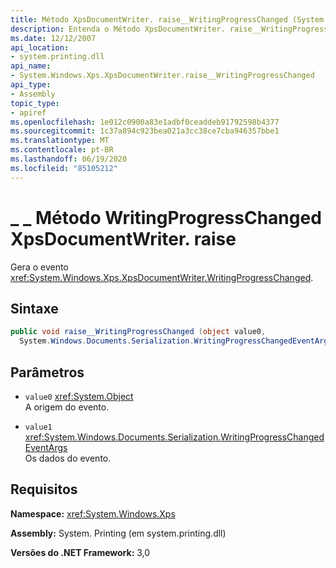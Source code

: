 ```yaml
---
title: Método XpsDocumentWriter. raise__WritingProgressChanged (System. Windows. XPS)
description: Entenda o Método XpsDocumentWriter. raise__WritingProgressChanged, que gera o evento WritingProgressChanged para um documento XPS no .NET.
ms.date: 12/12/2007
api_location:
- system.printing.dll
api_name:
- System.Windows.Xps.XpsDocumentWriter.raise__WritingProgressChanged
api_type:
- Assembly
topic_type:
- apiref
ms.openlocfilehash: 1e012c0900a83e1adbf0ceaddeb91792598b4377
ms.sourcegitcommit: 1c37a894c923bea021a3cc38ce7cba946357bbe1
ms.translationtype: MT
ms.contentlocale: pt-BR
ms.lasthandoff: 06/19/2020
ms.locfileid: "85105212"
---
```

# <a name="xpsdocumentwriterraise__writingprogresschanged-method"></a>\_ \_ Método WritingProgressChanged XpsDocumentWriter. raise

Gera o evento <xref:System.Windows.Xps.XpsDocumentWriter.WritingProgressChanged>.

## <a name="syntax"></a>Sintaxe

```csharp
public void raise__WritingProgressChanged (object value0,
  System.Windows.Documents.Serialization.WritingProgressChangedEventArgs value1);
```

## <a name="parameters"></a>Parâmetros

- `value0` <xref:System.Object>  
  A origem do evento.

- `value1`  <xref:System.Windows.Documents.Serialization.WritingProgressChangedEventArgs>  
  Os dados do evento.
  
## <a name="requirements"></a>Requisitos

**Namespace:** <xref:System.Windows.Xps>

**Assembly:** System. Printing (em system.printing.dll)

**Versões do .NET Framework:** 3,0
